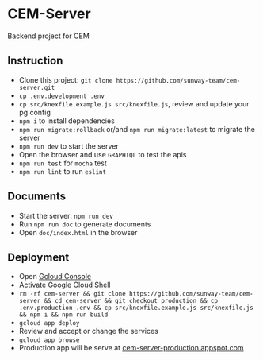 # CEM-Server

Backend project for CEM

## Instruction

- Clone this project: `git clone https://github.com/sunway-team/cem-server.git`
- `cp .env.development .env`
- `cp src/knexfile.example.js src/knexfile.js`, review and update your pg config
- `npm i` to install dependencies
- `npm run migrate:rollback` or/and `npm run migrate:latest` to migrate the server
- `npm run dev` to start the server
- Open the browser and use `GRAPHIQL` to test the apis
- `npm run test` for `mocha` test
- `npm run lint` to run `eslint`

## Documents

- Start the server: `npm run dev`
- Run `npm run doc` to generate documents
- Open `doc/index.html` in the browser

## Deployment

- Open [Gcloud Console](https://console.cloud.google.com/home/dashboard?project=cem-server-production)
- Activate Google Cloud Shell
- `rm -rf cem-server && git clone https://github.com/sunway-team/cem-server && cd cem-server && git checkout production && cp .env.production .env && cp src/knexfile.example.js src/knexfile.js && npm i && npm run build`
- `gcloud app deploy`
- Review and accept or change the services
- `gcloud app browse`
- Production app will be serve at [cem-server-production.appspot.com](cem-server-production.appspot.com)
